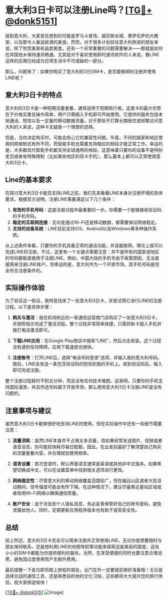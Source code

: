 # 意大利3日卡可以注册Line吗？[[TG💪+ @donk5151](https://t.me/s/donk5151)]

提到意大利，大家首先想到的可能是罗马斗兽场、威尼斯水城、佛罗伦萨的大教堂，以及那令人垂涎欲滴的美食。然而，对于很多计划前往意大利旅游的朋友来说，除了欣赏美景和品尝美食，还有一个非常重要的问题需要解决——那就是如何在异国他乡保持通讯畅通。尤其是对于喜欢使用即时通讯软件的人来说，像LINE这样的应用已经成为日常生活中不可或缺的一部分。

那么，问题来了：如果你购买了意大利的3日SIM卡，是否能够顺利注册并使用LINE呢？

## 意大利3日卡的特点

意大利的3日卡是一种短期流量套餐，通常适用于短期旅行者。这类卡的最大优势在于价格实惠且操作简单，用户只需插入手机即可开始使用。它提供的服务包括本地通话、短信以及一定量的移动数据流量。对于那些不打算长期居住或频繁访问意大利的人来说，这种卡无疑是一个理想的选择。

但是，当你决定购买时，可能会担心它的兼容性问题。毕竟，不同的国家和地区使用的网络制式有所不同，而智能手机也需要支持相应的频段才能正常工作。幸运的是，大多数现代智能手机都支持全球通用的频段，这意味着只要你的设备不是特别老旧或者有特殊限制（比如某些地区的双卡手机），那么基本上都可以正常使用意大利3日卡。

## Line的基本要求

在探讨意大利3日卡能否支持LINE之前，我们先来看看LINE本身对注册环境的具体要求。根据官方说明，注册LINE需要满足以下几个条件：

1. **有效的手机号码**：这是注册过程中最重要的一步。你需要一个能够接收验证码的手机号码。
2. **稳定的互联网连接**：无论是通过Wi-Fi还是移动数据，都需要保证网络稳定。
3. **支持的设备系统**：LINE目前支持iOS、Android以及Windows等多种操作系统。

从上述条件来看，只要你的手机具备正常的通话功能，并且能联网，理论上就可以完成LINE的注册。不过，这里有一个关键点需要注意：并不是所有的国家或地区的号码都能直接用于注册LINE。例如，中国大陆的手机号由于政策原因，无法直接用来注册LINE账户。但幸运的是，意大利作为一个开放市场，其手机号码是完全符合注册条件的。

## 实际操作体验

为了验证这一假设，我特意找来了一张意大利3日卡，并尝试用它进行LINE的注册过程。以下是具体步骤：

1. **购买与激活**：我在机场附近的一家通信运营商门店购买了一张意大利3日卡，并按照指示完成了激活流程。整个过程非常简单快捷，只需将新卡插入手机并拨打电话激活即可。
   
2. **下载LINE应用**：在Google Play商店中搜索“LINE”，然后点击安装。这个过程没有遇到任何障碍，应用下载速度也很快。

3. **注册账号**：打开LINE后，选择“电话号码登录”选项，并输入我的意大利号码。随后，LINE会发送一条包含验证码的短信到我的手机上。收到验证码后，输入即可完成注册。

整个注册过程耗时不到五分钟，而且没有任何技术难题。这表明，只要你的手机支持国际漫游，并且所选号码属于开放市场，那么使用意大利3日卡注册LINE是没有问题的。

## 注意事项与建议

虽然意大利3日卡能够很好地支持LINE的使用，但在实际操作中还有一些细节需要注意：

1. **流量消耗**：虽然LINE本身并不占用太多流量，但如果经常发送图片、视频或者语音消息，则可能较快耗尽每日配额。因此，在出发前最好了解清楚自己购买的流量套餐内容，并合理规划使用频率。

2. **语言设置**：首次登录时，默认界面语言通常是英语或其他非中文版本。如果希望切换成中文，可以在设置菜单中找到相关选项进行更改。

3. **网络稳定性**：尽管意大利的移动网络覆盖范围较广，但在偏远山区或者大型活动期间，信号强度可能会有所下降。在这种情况下，建议尽量靠近基站区域或者改用Wi-Fi网络以确保通信质量。

4. **账户安全**：由于涉及到个人隐私信息，务必妥善保管好自己的账号密码，避免泄露给他人。同时，定期更新应用程序版本也有助于提高安全性。

## 总结

综上所述，意大利3日卡完全可以用来注册并正常使用LINE。无论你是想要随时与朋友保持联系，还是想利用LINE的地图导航等功能来探索这座美丽的国度，这张小小的SIM卡都能为你提供便利的服务。当然，在享受便捷的同时也要注意合理消费，避免因过度使用而产生额外费用。

最后提醒一下各位即将踏上旅程的朋友，出门在外一定要提前做好准备哦！无论是选择合适的通信工具，还是熟悉目的地的文化习俗，这些都将大大提升您的旅行体验。祝大家旅途愉快！

[[TG💪+ @donk5151](https://t.me/s/donk5151) ![Image](https://i.postimg.cc/rwNCRYN7/Snipaste-2025-04-30-17-27-05.png)]